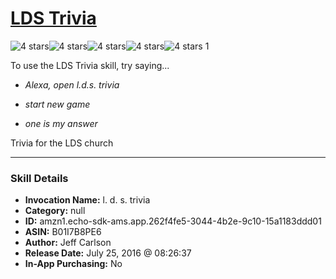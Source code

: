 # [LDS Trivia](http://alexa.amazon.com/#skills/amzn1.echo-sdk-ams.app.262f4fe5-3044-4b2e-9c10-15a1183ddd01)
![4 stars](../../images/ic_star_black_18dp_1x.png)![4 stars](../../images/ic_star_black_18dp_1x.png)![4 stars](../../images/ic_star_black_18dp_1x.png)![4 stars](../../images/ic_star_black_18dp_1x.png)![4 stars](../../images/ic_star_border_black_18dp_1x.png) 1

To use the LDS Trivia skill, try saying...

* *Alexa, open l.d.s. trivia*

* *start new game*

* *one is my answer*

Trivia for the LDS church

***

### Skill Details

* **Invocation Name:** l. d. s. trivia
* **Category:** null
* **ID:** amzn1.echo-sdk-ams.app.262f4fe5-3044-4b2e-9c10-15a1183ddd01
* **ASIN:** B01I7B8PE6
* **Author:** Jeff Carlson
* **Release Date:** July 25, 2016 @ 08:26:37
* **In-App Purchasing:** No
